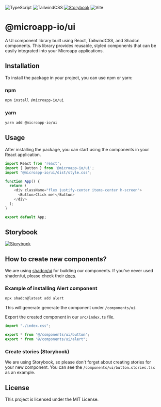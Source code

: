 ![TypeScript](https://img.shields.io/badge/TypeScript-3178C6?style=for-the-badge&logo=typescript&logoColor=white)
![TailwindCSS](https://img.shields.io/badge/TailwindCSS-38B2AC?style=for-the-badge&logo=tailwind-css&logoColor=white)
[![Storybook](https://img.shields.io/badge/Storybook-FF4785?style=for-the-badge&logo=storybook&logoColor=white)](https://ui.microapp.io/)
![Vite](https://img.shields.io/badge/Vite-646CFF?style=for-the-badge&logo=vite&logoColor=white)

# @microapp-io/ui

A UI component library built using React, TailwindCSS, and Shadcn components. This library provides reusable, styled components that can be easily integrated into your Microapp applications.

## Installation

To install the package in your project, you can use npm or yarn:

### npm

```bash
npm install @microapp-io/ui
```

### yarn

```bash
yarn add @microapp-io/ui
```

## Usage

After installing the package, you can start using the components in your React application.

```TypeScript
import React from 'react';
import { Button } from '@microapp-io/ui';
import "@microapp-io/ui/dist/style.css";

function App() {
  return (
    <div className="flex justify-center items-center h-screen">
      <Button>Click me!</Button>
    </div>
  );
}

export default App;
```

## Storybook

[![Storybook](https://img.shields.io/badge/Storybook-FF4785?style=for-the-badge&logo=storybook&logoColor=white)](https://ui.microapp.io/)

## How to create new components?

We are using [shadcn/ui](https://ui.shadcn.com/) for building our components. If you've never used shadcn/ui, please check their [docs](https://ui.shadcn.com/docs).

### Example of installing Alert component

```bash
npx shadcn@latest add alert
```

This will generate generate the component under `/components/ui`.

Export the created component in our `src/index.ts` file.

```typescript
import "./index.css";

export * from "@/components/ui/button";
export * from "@/components/ui/alert";
```

### Create stories (Storybook)

We are using Storybook, so please don't forget about creating stories for your new component. You can see the `/components/ui/button.stories.tsx` as an example.

## License

This project is licensed under the MIT License.
